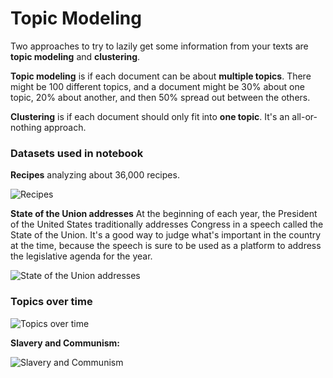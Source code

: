 # Topic Modeling

Two approaches to try to lazily get some information from your texts are **topic modeling** and **clustering**.

**Topic modeling** is if each document can be about **multiple topics**. There might be 100 different topics, and a document might be 30% about one topic, 20% about another, and then 50% spread out between the others.

**Clustering** is if each document should only fit into **one topic**. It's an all-or-nothing approach.

### Datasets used in notebook
**Recipes** analyzing about 36,000 recipes.

![Recipes](https://i.ibb.co/HppSVnr/recipes.png "Recipes")

**State of the Union addresses**
At the beginning of each year, the President of the United States traditionally addresses Congress in a speech called the State of the Union. It's a good way to judge what's important in the country at the time, because the speech is sure to be used as a platform to address the legislative agenda for the year.

![State of the Union addresses](https://i.ibb.co/v3XkHFC/sotua.png "State of the Union addresses")

### Topics over time

![Topics over time](https://i.ibb.co/Ycc2tqK/topics-over-time.png "Topics over time")

**Slavery and Communism:**

![Slavery and Communism](https://i.ibb.co/YW7KyFz/slavery-and-communism.png "Slavery and Communism")

